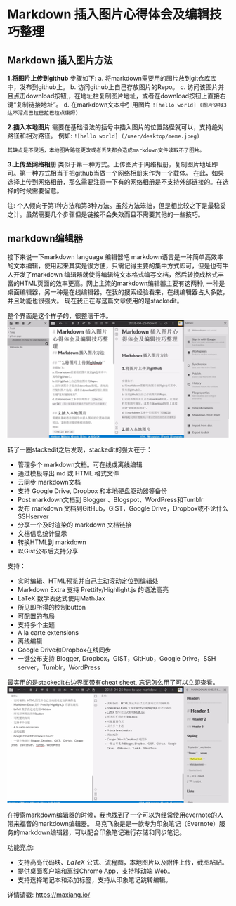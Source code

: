 # Markdown 插入图片心得体会及编辑技巧整理
## Markdown 插入图片方法

 **1.将图片上传到github**
步骤如下:
a. 将markdown需要用的图片放到git仓库库中，发布到github上。
b. 访问github上自己存放图片的Repo。
c. 访问该图片并且点击download按钮,，在地址栏复制图片地址，或者在download按钮上直接右键“复制链接地址”。
d. 在markdown文本中引用图片 `![hello world] (图片链接3达不溜点巴拉巴拉巴拉点康姆)`

**2.插入本地图片**
需要在基础语法的括号中插入图片的位置路径就可以，支持绝对路径和相对路径。
例如:
`![hello world] (/user/desktop/meme.jpeg)`

    其缺点是不灵活，本地图片路径更改或者丢失都会造成markdown文件读取不了图片。
  
  

**3.上传至网络相册**
类似于第一种方式。上传图片于网络相册，复制图片地址即可。第一种方式相当于把github当做一个网络相册来作为一个载体。
在此，如果选择上传到网络相册，那么需要注意一下有的网络相册是不支持外部链接的。在选择的时候需要留意。

注:
个人倾向于第1种方法和第3种方法。虽然方法笨拙，但是相比较之下是最稳妥之计。虽然需要几个步骤但是链接不会失效而且不需要其他的一些技巧。

## markdown编辑器

接下来说一下markdown language 编辑器吧
markdown语言是一种简单高效率的文本编辑，使用起来其实是很方便，只需记得主要的集中方式即可，但是也有牛人开发了markdown 编辑器就使得编辑纯文本格式编写文档，然后转换成格式丰富的HTML页面的效率更高。网上主流的markdown编辑器主要有这两种, 一种是桌面编辑器，另一种是在线编辑器。在我的搜索经验看来，在线编辑器占大多数，并且功能也很强大。 
现在我正在写这篇文章使用的是stackedit。

整个界面是这个样子的，很整洁干净。
![stackedit](https://raw.githubusercontent.com/supperac/ts/master/screenshot-stackedit.io-2018.04.24-12-42-39.jpeg)

转了一圈stackedit之后发现，stackedit的强大在于：
-   管理多个 markdown文档。可在线或离线编辑
-   通过模板导出 md 或 HTML 格式文件
-   云同步 markdown文档
-   支持 Google Drive, Dropbox 和本地硬盘驱动器等备份
-   Post markdown文档到 Blogger 、Blogspot、WordPress和Tumblr
-   发布 markdown 文档到GitHub，GIST，Google Drive，Dropbox或不论什么SSHserver
-   分享一个及时渲染的 markdown 文档链接
-   文档信息统计显示
-   转换HTML到 markdown
-   以Gist公布后支持分享

支持：
-   实时编辑、HTML预览并自己主动滚动定位到编辑处
-   Markdown Extra 支持 Prettify/Highlight.js 的语法高亮
-   LaTeX 数学表达式使用MathJax
-   所见即所得的控制button
-   可配置的布局
-   支持多个主题
-   A la carte extensions
-   离线编辑
-   Google Drive和Dropbox在线同步
-   一键公布支持 Blogger, Dropbox，GIST，GitHub，Google Drive，SSH server，Tumblr，WordPress

最实用的是stackedit右边界面带有cheat sheet, 忘记怎么用了可以立即查看。
![Markdown cheat sheet](https://github.com/supperac/ts/blob/master/screenshot-stackedit.io-2018.04.24-12-53-54.jpeg?raw=true)

在搜索markdown编辑器的时候，我也找到了一个可以为经常使用evernote的人带来福音的markdown编辑器。
马克飞象是是一款专为印象笔记（Evernote）服务的markdown编辑器，可以配合印象笔记进行存储和同步笔记。

功能亮点:
 - 支持高亮代码块、*LaTeX* 公式、流程图，本地图片以及附件上传，截图粘贴。
 - 提供桌面客户端和离线Chrome App，支持移动端 Web。
 - 支持选择笔记本和添加标签，支持从印象笔记跳转编辑。
 
 详情请戳: https://maxiang.io/


<!--stackedit_data:
eyJoaXN0b3J5IjpbLTExNjI5OTY0NjQsMTk0NTE4NDQ2MSwxND
AwNzk5MjI0LDE4MTEzMjcwNCwtMTMyNDY5NTcwLC00ODc5NDYx
MzAsLTI4MDgzOTEzOCwyMDcyMDM1NDQsLTYwNjEwNTk1NywtNT
czMTk0NTAzXX0=
-->